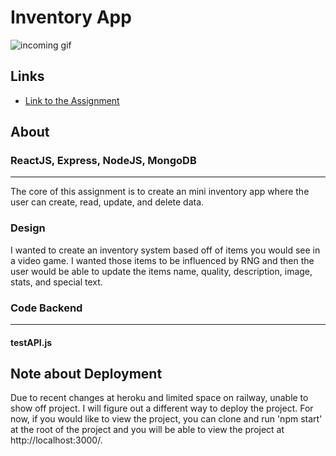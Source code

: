# Inventory App
![incoming gif]()
## Links
- [Link to the Assignment](https://www.theodinproject.com/lessons/nodejs-inventory-application)

## About
### ReactJS, Express, NodeJS, MongoDB
<hr>
The core of this assignment is to create an mini inventory app where the user can create, read, update, and delete data.

### Design
I wanted to create an inventory system based off of items you would see in a video game. I wanted those items to be influenced by 
RNG and then the user would be able to update the items name, quality, description, image, stats, and special text. 

### Code Backend
<hr>

#### testAPI.js


## Note about Deployment

Due to recent changes at heroku and limited space on railway, unable to show off project. I will figure out a different way to deploy the project.
For now, if you would like to view the project, you can clone and run 'npm start' at the root of the project and you will be able to view the project
at http://localhost:3000/.
